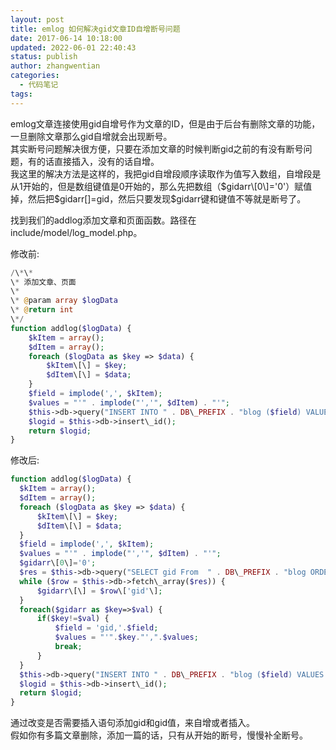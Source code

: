 ```yaml
---
layout: post
title: emlog 如何解决gid文章ID自增断号问题
date: 2017-06-14 10:18:00
updated: 2022-06-01 22:40:43
status: publish
author: zhangwentian
categories: 
  - 代码笔记
tags: 
---
```



emlog文章连接使用gid自增号作为文章的ID，但是由于后台有删除文章的功能，一旦删除文章那么gid自增就会出现断号。  
其实断号问题解决很方便，只要在添加文章的时候判断gid之前的有没有断号问题，有的话直接插入，没有的话自增。  
我这里的解决方法是这样的，我把gid自增段顺序读取作为值写入数组，自增段是从1开始的，但是数组键值是0开始的，那么先把数组（$gidarr\[0\]='0'）赋值掉，然后把$gidarr\[\]=gid，然后只要发现$gidarr键和键值不等就是断号了。

找到我们的addlog添加文章和页面函数。路径在include/model/log\_model.php。

修改前: 

```php
/\*\*
\* 添加文章、页面
\*
\* @param array $logData
\* @return int
\*/
function addlog($logData) {
	$kItem = array();
	$dItem = array();
	foreach ($logData as $key => $data) {
		$kItem\[\] = $key;
		$dItem\[\] = $data;
	}
	$field = implode(',', $kItem);
	$values = "'" . implode("','", $dItem) . "'";
	$this->db->query("INSERT INTO " . DB\_PREFIX . "blog ($field) VALUES ($values)");
	$logid = $this->db->insert\_id();
	return $logid;
}
```

修改后:

  ```php
function addlog($logData) {
	$kItem = array();
	$dItem = array();
	foreach ($logData as $key => $data) {
		$kItem\[\] = $key;
		$dItem\[\] = $data;
	}
	$field = implode(',', $kItem);
	$values = "'" . implode("','", $dItem) . "'";
	$gidarr\[0\]='0';
	$res = $this->db->query("SELECT gid From  " . DB\_PREFIX . "blog ORDER BY gid ASC");
	while ($row = $this->db->fetch\_array($res)) {
		$gidarr\[\] = $row\['gid'\];
	}
	foreach($gidarr as $key=>$val) {
		if($key!=$val) {
			$field = 'gid,'.$field;
			$values = "'".$key."',".$values;
			break;
		}
	}
	$this->db->query("INSERT INTO " . DB\_PREFIX . "blog ($field) VALUES ($values)");
	$logid = $this->db->insert\_id();
	return $logid;
}
  ```

通过改变是否需要插入语句添加gid和gid值，来自增或者插入。  
 假如你有多篇文章删除，添加一篇的话，只有从开始的断号，慢慢补全断号。